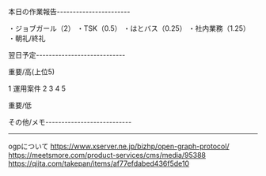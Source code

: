本日の作業報告-----------------------

・ジョブガール（2）
・TSK（0.5）
・はとバス（0.25）
・社内業務（1.25）
・朝礼/終礼

翌日予定----------------------------

重要/高(上位5)

1 運用案件
2 
3 
4 
5 

重要/低


その他/メモ---------------------------


-------------------------------------

ogpについて
https://www.xserver.ne.jp/bizhp/open-graph-protocol/
https://meetsmore.com/product-services/cms/media/95388
https://qiita.com/takepan/items/af77efdabed436f5de10
